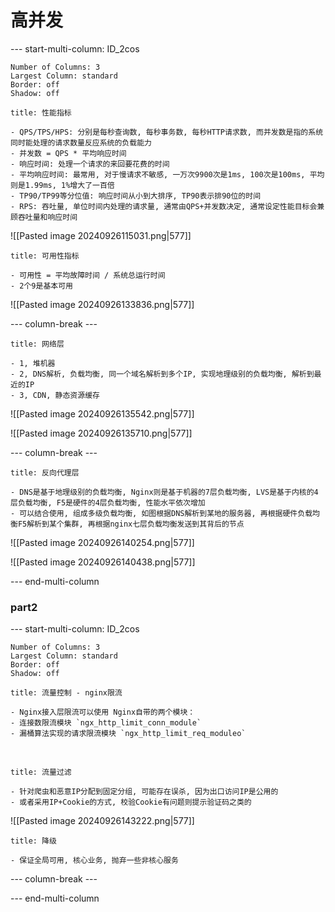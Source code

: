 # 高并发

--- start-multi-column: ID_2cos
```column-settings
Number of Columns: 3
Largest Column: standard
Border: off
Shadow: off
```

~~~ad-one
title: 性能指标

- QPS/TPS/HPS: 分别是每秒查询数, 每秒事务数, 每秒HTTP请求数, 而并发数是指的系统同时能处理的请求数量反应系统的负载能力
- 并发数 = QPS * 平均响应时间
- 响应时间: 处理一个请求的来回要花费的时间
- 平均响应时间: 最常用, 对于慢请求不敏感, 一万次9900次是1ms, 100次是100ms, 平均则是1.99ms, 1%增大了一百倍
- TP90/TP99等分位值: 响应时间从小到大排序, TP90表示排90位的时间
- RPS: 吞吐量, 单位时间内处理的请求量, 通常由QPS+并发数决定, 通常设定性能目标会兼顾吞吐量和响应时间
~~~
![[Pasted image 20240926115031.png|577]]

~~~ad-one
title: 可用性指标

- 可用性 = 平均故障时间 / 系统总运行时间
- 2个9是基本可用
~~~
![[Pasted image 20240926133836.png|577]]

--- column-break ---

~~~ad-two
title: 网络层

- 1, 堆机器
- 2, DNS解析, 负载均衡, 同一个域名解析到多个IP, 实现地理级别的负载均衡, 解析到最近的IP
- 3, CDN, 静态资源缓存
~~~
![[Pasted image 20240926135542.png|577]]

![[Pasted image 20240926135710.png|577]]

--- column-break ---

~~~ad-three
title: 反向代理层

- DNS是基于地理级别的负载均衡, Nginx则是基于机器的7层负载均衡, LVS是基于内核的4层负载均衡, F5是硬件的4层负载均衡, 性能水平依次增加
- 可以结合使用, 组成多级负载均衡, 如图根据DNS解析到某地的服务器, 再根据硬件负载均衡F5解析到某个集群, 再根据nginx七层负载均衡发送到其背后的节点
~~~
![[Pasted image 20240926140254.png|577]]

![[Pasted image 20240926140438.png|577]]

--- end-multi-column
### part2
--- start-multi-column: ID_2cos
```column-settings
Number of Columns: 3
Largest Column: standard
Border: off
Shadow: off
```

~~~ad-one
title: 流量控制 - nginx限流

- Nginx接入层限流可以使用 Nginx自带的两个模块：
- 连接数限流模块 `ngx_http_limit_conn_module`
- 漏桶算法实现的请求限流模块 `ngx_http_limit_req_moduleo`
~~~
</br>

~~~ad-one
title: 流量过滤

- 针对爬虫和恶意IP分配到固定分组, 可能存在误杀, 因为出口访问IP是公用的
- 或者采用IP+Cookie的方式, 校验Cookie有问题则提示验证码之类的
~~~
![[Pasted image 20240926143222.png|577]]

~~~ad-one
title: 降级

- 保证全局可用, 核心业务, 抛弃一些非核心服务
~~~

--- column-break ---



--- end-multi-column